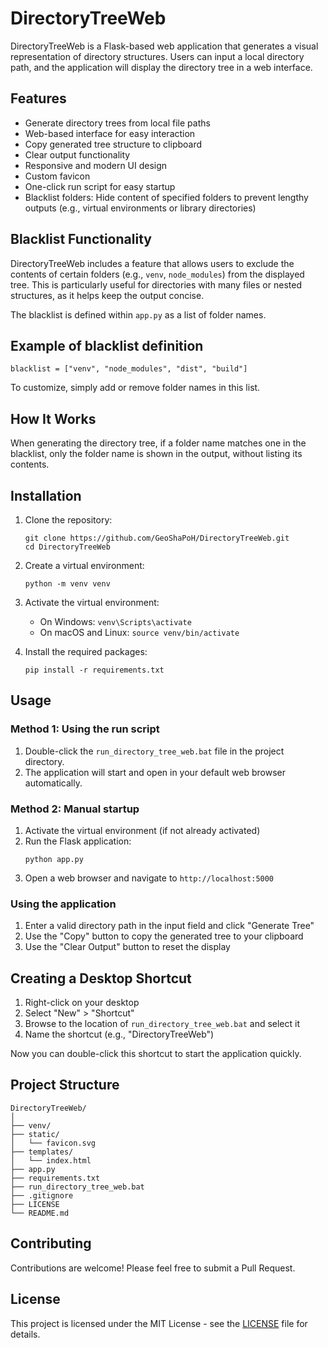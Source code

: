 # DirectoryTreeWeb

DirectoryTreeWeb is a Flask-based web application that generates a visual representation of directory structures. Users can input a local directory path, and the application will display the directory tree in a web interface.

## Features

- Generate directory trees from local file paths
- Web-based interface for easy interaction
- Copy generated tree structure to clipboard
- Clear output functionality
- Responsive and modern UI design
- Custom favicon
- One-click run script for easy startup
- Blacklist folders: Hide content of specified folders to prevent lengthy outputs (e.g., virtual environments or library directories)


## Blacklist Functionality

DirectoryTreeWeb includes a feature that allows users to exclude the contents of certain folders (e.g., `venv`, `node_modules`) from the displayed tree. This is particularly useful for directories with many files or nested structures, as it helps keep the output concise.

The blacklist is defined within `app.py` as a list of folder names.

## Example of blacklist definition
   ```
   blacklist = ["venv", "node_modules", "dist", "build"]
   ```

To customize, simply add or remove folder names in this list.

## How It Works

When generating the directory tree, if a folder name matches one in the blacklist, only the folder name is shown in the output, without listing its contents.

## Installation

1. Clone the repository:
   ```
   git clone https://github.com/GeoShaPoH/DirectoryTreeWeb.git
   cd DirectoryTreeWeb
   ```

2. Create a virtual environment:
   ```
   python -m venv venv
   ```

3. Activate the virtual environment:
   - On Windows: `venv\Scripts\activate`
   - On macOS and Linux: `source venv/bin/activate`

4. Install the required packages:
   ```
   pip install -r requirements.txt
   ```

## Usage

### Method 1: Using the run script

1. Double-click the `run_directory_tree_web.bat` file in the project directory.
2. The application will start and open in your default web browser automatically.

### Method 2: Manual startup

1. Activate the virtual environment (if not already activated)
2. Run the Flask application:
   ```
   python app.py
   ```
3. Open a web browser and navigate to `http://localhost:5000`

### Using the application

1. Enter a valid directory path in the input field and click "Generate Tree"
2. Use the "Copy" button to copy the generated tree to your clipboard
3. Use the "Clear Output" button to reset the display

## Creating a Desktop Shortcut

1. Right-click on your desktop
2. Select "New" > "Shortcut"
3. Browse to the location of `run_directory_tree_web.bat` and select it
4. Name the shortcut (e.g., "DirectoryTreeWeb")

Now you can double-click this shortcut to start the application quickly.

## Project Structure

```
DirectoryTreeWeb/
│
├── venv/
├── static/
│   └── favicon.svg
├── templates/
│   └── index.html
├── app.py
├── requirements.txt
├── run_directory_tree_web.bat
├── .gitignore
├── LICENSE
└── README.md
```

## Contributing

Contributions are welcome! Please feel free to submit a Pull Request.

## License

This project is licensed under the MIT License - see the [LICENSE](LICENSE) file for details.